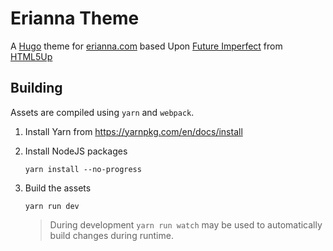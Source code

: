 # Erianna Theme

A [Hugo](https://gohugo.io) theme for [erianna.com](https://www.erianna.com) based Upon [Future Imperfect](https://html5up.net/future-imperfect) from [HTML5Up](https://html5up.net)

## Building

Assets are compiled using `yarn` and `webpack`.

1. Install Yarn from https://yarnpkg.com/en/docs/install
2. Install NodeJS packages
    ```
    yarn install --no-progress
    ```

3. Build the assets
    ```
    yarn run dev
    ```

    > During development `yarn run watch` may be used to automatically build changes during runtime.